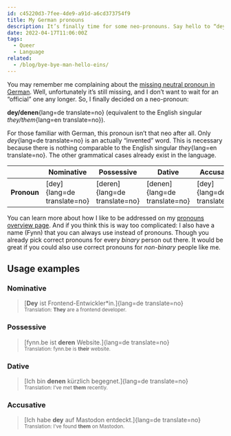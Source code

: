 ```yaml
---
id: c45220d3-7fee-4de9-a91d-a6cd373754f9
title: My German pronouns
description: It’s finally time for some neo-pronouns. Say hello to “dey/denen”!
date: 2022-04-17T11:06:00Z
tags:
  - Queer
  - Language
related:
  - /blog/bye-bye-man-hello-eins/
---
```


You may remember me complaining about the [missing neutral pronoun in German](../missing-neutral-pronoun-german/). Well, unfortunately it’s still missing, and I don’t want to wait for an “official” one any longer. So, I finally decided on a neo-pronoun:

**dey/denen**{lang=de translate=no} (equivalent to the English singular _they/them_{lang=en translate=no}).

For those familiar with German, this pronoun isn’t that neo after all. Only _dey_{lang=de translate=no} is an actually “invented” word. This is necessary because there is nothing comparable to the English singular _they_{lang=en translate=no}. The other grammatical cases already exist in the language.

|             | Nominative                  | Possessive                    | Dative                        | Accusative                  |
|-------------|-----------------------------|-------------------------------|-------------------------------|-----------------------------|
| **Pronoun** | [dey]{lang=de translate=no} | [deren]{lang=de translate=no} | [denen]{lang=de translate=no} | [dey]{lang=de translate=no} |

You can learn more about how I like to be addressed on my [pronouns overview page](/pronouns/). And if you think this is way too complicated: I also have a name (Fynn) that you can always use instead of pronouns. Though you already pick correct pronouns for every _binary_ person out there. It would be great if you could also use correct pronouns for _non-binary_ people like me.

## Usage examples

### Nominative

> [**Dey** ist Frontend-Entwickler*in.]{lang=de translate=no}<br>
> <small>Translation: **They** are a frontend developer.</small>

### Possessive

> [fynn.be ist **deren** Website.]{lang=de translate=no}<br>
> <small>Translation: fynn.be is **their** website.</small>

### Dative

> [Ich bin **denen** kürzlich begegnet.]{lang=de translate=no}<br>
> <small>Translation: I’ve met **them** recently.</small>

### Accusative

> [Ich habe **dey** auf Mastodon entdeckt.]{lang=de translate=no}<br>
> <small>Translation: I’ve found **them** on Mastodon.</small>
